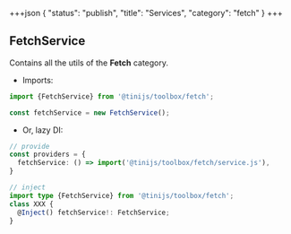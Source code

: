 +++json
{
  "status": "publish",
  "title": "Services",
  "category": "fetch"
}
+++

## FetchService

Contains all the utils of the **Fetch** category.

- Imports:

```ts
import {FetchService} from '@tinijs/toolbox/fetch';

const fetchService = new FetchService();
```

- Or, lazy DI:

```ts
// provide
const providers = {
  fetchService: () => import('@tinijs/toolbox/fetch/service.js'),
}

// inject
import type {FetchService} from '@tinijs/toolbox/fetch';
class XXX {
  @Inject() fetchService!: FetchService;
}
```